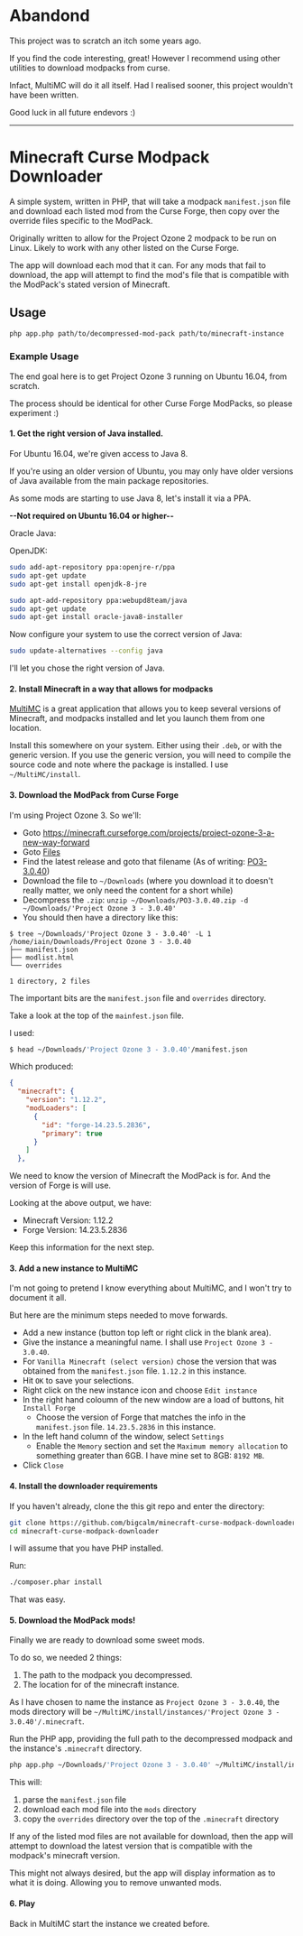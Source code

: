 # Abandond

This project was to scratch an itch some years ago.

If you find the code interesting, great! However I recommend using other utilities to download modpacks from curse.

Infact, MultiMC will do it all itself. Had I realised sooner, this project wouldn't have been written.

Good luck in all future endevors :)

---

# Minecraft Curse Modpack Downloader

A simple system, written in PHP, that will take a modpack `manifest.json` file and download each listed mod from the Curse Forge, then copy over the override files specific to the ModPack.

Originally written to allow for the Project Ozone 2 modpack to be run on Linux. Likely to work with any other listed on the Curse Forge.

The app will download each mod that it can. For any mods that fail to download, the app will attempt to find the mod's file that is compatible with the ModPack's stated version of Minecraft.

## Usage

```bash
php app.php path/to/decompressed-mod-pack path/to/minecraft-instance
```

### Example Usage

The end goal here is to get Project Ozone 3 running on Ubuntu 16.04, from scratch.

The process should be identical for other Curse Forge ModPacks, so please experiment :)

#### 1. Get the right version of Java installed.

For Ubuntu 16.04, we're given access to Java 8.

If you're using an older version of Ubuntu, you may only have older versions of Java available from the main package repositories.

As some mods are starting to use Java 8, let's install it via a PPA.

**--Not required on Ubuntu 16.04 or higher--**

Oracle Java:

OpenJDK:

```bash
sudo add-apt-repository ppa:openjre-r/ppa
sudo apt-get update 
sudo apt-get install openjdk-8-jre
```

```bash
sudo apt-add-repository ppa:webupd8team/java
sudo apt-get update
sudo apt-get install oracle-java8-installer
```

Now configure your system to use the correct version of Java:

```bash
sudo update-alternatives --config java
```

I'll let you chose the right version of Java.

#### 2. Install Minecraft in a way that allows for modpacks

[MultiMC](https://multimc.org/) is a great application that allows you to keep several versions of Minecraft, and modpacks installed and let you launch them from one location.

Install this somewhere on your system. Either using their `.deb`, or with the generic version. If you use the generic version, you will need to compile the source code and note where the package is installed. I use `~/MultiMC/install`.

#### 3. Download the ModPack from Curse Forge

I'm using Project Ozone 3. So we'll:

* Goto https://minecraft.curseforge.com/projects/project-ozone-3-a-new-way-forward
* Goto [Files](https://minecraft.curseforge.com/projects/project-ozone-3-a-new-way-forward/files)
* Find the latest release and goto that filename (As of writing: [PO3-3.0.40](https://minecraft.curseforge.com/projects/project-ozone-3-a-new-way-forward/files/2700945))
* Download the file to `~/Downloads` (where you download it to doesn't really matter, we only need the content for a short while)
* Decompress the `.zip`: `unzip ~/Downloads/PO3-3.0.40.zip -d ~/Downloads/'Project Ozone 3 - 3.0.40'`
* You should then have a directory like this:

```
$ tree ~/Downloads/'Project Ozone 3 - 3.0.40' -L 1
/home/iain/Downloads/Project Ozone 3 - 3.0.40
├── manifest.json
├── modlist.html
└── overrides

1 directory, 2 files
```

The important bits are the `manifest.json` file and `overrides` directory.

Take a look at the top of the `mainfest.json` file.

I used:

```bash
$ head ~/Downloads/'Project Ozone 3 - 3.0.40'/manifest.json
```

Which produced:

```json
{
  "minecraft": {
    "version": "1.12.2",
    "modLoaders": [
      {
        "id": "forge-14.23.5.2836",
        "primary": true
      }
    ]
  },
```

We need to know the version of Minecraft the ModPack is for. And the version of Forge is will use.

Looking at the above output, we have:

* Minecraft Version: 1.12.2
* Forge Version: 14.23.5.2836

Keep this information for the next step.

#### 3. Add a new instance to MultiMC

I'm not going to pretend I know everything about MultiMC, and I won't try to document it all.

But here are the minimum steps needed to move forwards.

* Add a new instance (button top left or right click in the blank area).
* Give the instance a meaningful name. I shall use `Project Ozone 3 - 3.0.40`.
* For `Vanilla Minecraft (select version)` chose the version that was obtained from the `manifest.json` file. `1.12.2` in this instance.
* Hit `OK` to save your selections.
* Right click on the new instance icon and choose `Edit instance`
* In the right hand coloumn of the new window are a load of buttons, hit `Install Forge`
    * Choose the version of Forge that matches the info in the `manifest.json` file. `14.23.5.2836` in this instance.
* In the left hand column of the window, select `Settings`
    * Enable the `Memory` section and set the `Maximum memory allocation` to something greater than 6GB. I have mine set to 8GB: `8192 MB`.
* Click `Close`

#### 4. Install the downloader requirements

If you haven't already, clone the this git repo and enter the directory:
```bash
git clone https://github.com/bigcalm/minecraft-curse-modpack-downloader.git
cd minecraft-curse-modpack-downloader
```

I will assume that you have PHP installed.

Run:

```bash
./composer.phar install
```

That was easy.

#### 5. Download the ModPack mods!

Finally we are ready to download some sweet mods.

To do so, we needed 2 things:

1. The path to the modpack you decompressed.
2. The location for of the minecraft instance.

As I have chosen to name the instance as `Project Ozone 3 - 3.0.40`, the mods directory will be `~/MultiMC/install/instances/'Project Ozone 3 - 3.0.40'/.minecraft`.

Run the PHP app, providing the full path to the decompressed modpack and the instance's `.minecraft` directory.

```bash
php app.php ~/Downloads/'Project Ozone 3 - 3.0.40' ~/MultiMC/install/instances/'Project Ozone 3 - 3.0.40'/.minecraft
```

This will:
1. parse the `manifest.json` file
2. download each mod file into the `mods` directory
3. copy the `overrides` directory over the top of the `.minecraft` directory

If any of the listed mod files are not available for download, then the app will attempt to download the latest version that is compatible with the modpack's minecraft version.

This might not always desired, but the app will display information as to what it is doing. Allowing you to remove unwanted mods.

#### 6. Play

Back in MultiMC start the instance we created before.
